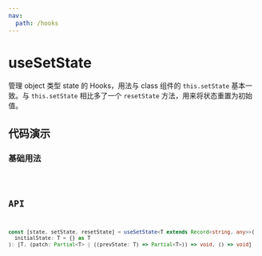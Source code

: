 ```yaml
---
nav:
  path: /hooks
---
```


# useSetState

管理 object 类型 state 的 Hooks，用法与 class 组件的 `this.setState` 基本一致。与 `this.setState` 相比多了一个 `resetState` 方法，用来将状态重置为初始值。

## 代码演示

### 基础用法

<code src="./demo/demo1.tsx" />

## API

```typescript
const [state, setState, resetState] = useSetState<T extends Record<string, any>>(
  initialState: T = {} as T
): [T, (patch: Partial<T> | ((prevState: T) => Partial<T>)) => void, () => void]
```
